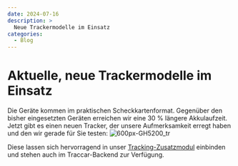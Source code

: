 ```yaml
---
date: 2024-07-16
description: >
  Neue Trackermodelle im Einsatz
categories:
  - Blog
---
```


# Aktuelle, neue Trackermodelle im Einsatz

Die Geräte kommen im praktischen Scheckkartenformat. Gegenüber den bisher eingesetzten Geräten erreichen wir eine 30 % längere Akkulaufzeit. 
Jetzt gibt es einen neuen Tracker, der unsere Aufmerksamkeit erregt haben und den wir gerade für Sie testen:
![600px-GH5200_tr](https://github.com/user-attachments/assets/2014ee18-6d4e-4ad9-866a-bfb5e9c4871f)



<!-- more -->
Diese lassen sich hervorragend in unser [Tracking-Zusatzmodul](https://go.multiroute.de/handbuch/zusatzmodule/#tracking) einbinden und stehen auch im Traccar-Backend zur Verfügung.





